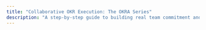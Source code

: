 ```yaml
---
title: "Collaborative OKR Execution: The OKRA Series"
description: "A step-by-step guide to building real team commitment and product outcomes through the OKRA (OKR Agreement) framework. Includes practical facilitation, templates, and lessons learned from real teams."
---
```

